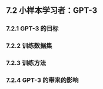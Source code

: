 
## 7.2 小样本学习者：GPT-3 

### 7.2.1 GPT-3 的目标

### 7.2.2 训练数据集

### 7.2.3 训练方法

### 7.2.4 GPT-3 的带来的影响
